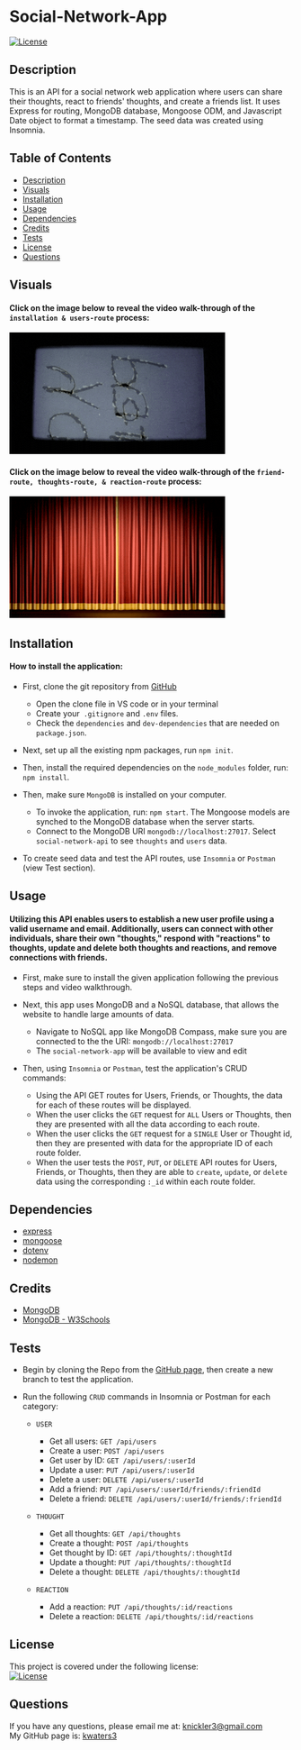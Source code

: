 # Social-Network-App
[![License](https://img.shields.io/badge/License-MIT-turquoise.svg)](https://opensource.org/licenses/MIT)

## Description

This is an API for a social network web application where users can share their thoughts, react to friends' thoughts, and create a friends list. It uses Express for routing, MongoDB database, Mongoose ODM, and Javascript Date object to format a timestamp. The seed data was created using Insomnia. 

## Table of Contents

- [Description](#description)
- [Visuals](#visuals)
- [Installation](#installation)
- [Usage](#usage)
- [Dependencies](#dependencies)
- [Credits](#credits)
- [Tests](#Tests)
- [License](#license)
- [Questions](#questions)

## Visuals

#### Click on the image below to reveal the video walk-through of the `installation & users-route` process:

[![Screenshot](./assets/images/user.gif)](https://youtu.be/-OLtuBdQLv8)

#### Click on the image below to reveal the video walk-through of the `friend-route, thoughts-route, & reaction-route` process:

[![Screenshot](./assets/images/friend.gif)](https://youtu.be/QnFgKGAjISk)





## Installation

#### How to install the application:

- First, clone the git repository from [GitHub](https://github.com/kwaters3/Social-App-NoSQL) 
    - Open the clone file in VS code or in your terminal 
    - Create your` .gitignore` and `.env` files.
    - Check the `dependencies` and `dev-dependencies` that are needed on `package.json`.
- Next, set up all the existing npm packages, run `npm init`.

- Then, install the required dependencies on the `node_modules` folder, run: `npm install`.

- Then, make sure `MongoDB` is installed on your computer. 

  - To invoke the application, run: `npm start`. The Mongoose models are synched to the MongoDB database when the server starts. 
  - Connect to the MongoDB URI `mongodb://localhost:27017`. Select `social-network-api` to see `thoughts` and `users` data.

- To create seed data and test the API routes, use `Insomnia` or `Postman` (view Test section).


## Usage

#### Utilizing this API enables users to establish a new user profile using a valid username and email. Additionally, users can connect with other individuals, share their own "thoughts," respond with "reactions" to thoughts, update and delete both thoughts and reactions, and remove connections with friends.

- First, make sure to install the given application following the previous steps and video walkthrough. 

-  Next, this app uses MongoDB and a NoSQL database, that allows the website to handle large amounts of data.
    - Navigate to NoSQL app like MongoDB Compass, make sure you are connected to the the URI: `mongodb://localhost:27017` 
    - The `social-network-app` will be available to view and edit

- Then, using `Insomnia` or `Postman`, test the application's CRUD commands:
    -  Using the API GET routes for Users, Friends, or Thoughts, the data for each of these routes will be displayed. 
    - When the user clicks the `GET` request for `ALL` Users or Thoughts, then they are presented with all the data according to each route. 
    - When the user clicks the `GET` request for a `SINGLE` User or Thought id, then they are presented with data for the appropriate ID of each route folder. 
    - When the user tests the `POST`, `PUT`, or `DELETE` API routes for Users, Friends, or Thoughts, then they are able to `create`, `update`, or `delete` data using the corresponding `:_id` within each route folder. 


## Dependencies


- [express](https://www.npmjs.com/package/express)
- [mongoose](https://www.npmjs.com/package/mongoose)
- [dotenv](https://www.npmjs.com/package/dotenv)
- [nodemon](https://www.npmjs.com/package/nodemon)

## Credits

- [MongoDB](https://www.mongodb.com/docs/manual/)
- [MongoDB - W3Schools](https://www.w3schools.com/mongodb/)

## Tests

- Begin by cloning the Repo from the [GitHub page](https://github.com/kwaters3/Social-App-NoSQL), then create a new branch to test the application.
- Run the following `CRUD` commands in Insomnia or Postman for each category: 

    - `USER`
      - Get all users: `GET /api/users`
      - Create a user: `POST /api/users`
      - Get user by ID: `GET /api/users/:userId`
      - Update a user: `PUT /api/users/:userId`
      - Delete a user: `DELETE /api/users/:userId`
      - Add a friend: `PUT /api/users/:userId/friends/:friendId`
      - Delete a friend: `DELETE /api/users/:userId/friends/:friendId`
      
    - `THOUGHT`
      - Get all thoughts: `GET /api/thoughts`
      - Create a thought: `POST /api/thoughts`
      - Get thought by ID: `GET /api/thoughts/:thoughtId`
      - Update a thought: `PUT /api/thoughts/:thoughtId`
      - Delete a thought: `DELETE /api/thoughts/:thoughtId`

    -  `REACTION`
        - Add a reaction: `PUT /api/thoughts/:id/reactions`
        - Delete a reaction: `DELETE /api/thoughts/:id/reactions`


## License

This project is covered under the following license: <br/>
[![License](https://img.shields.io/badge/License-MIT-turquoise.svg)](https://opensource.org/licenses/MIT)

## Questions

If you have any questions, please email me at: knickler3@gmail.com <br/>
My GitHub page is: [kwaters3](https://github.com/kwaters3)
